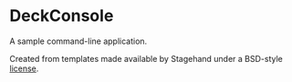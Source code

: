 # DeckConsole

A sample command-line application.

Created from templates made available by Stagehand under a BSD-style
[license](https://github.com/dart-lang/stagehand/blob/master/LICENSE).
